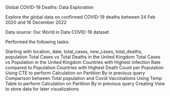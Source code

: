 Global COVID-19 Deaths: Data Exploration

Explore the global data on confirmed COVID-19 deaths between 24 Feb 2020 and 16 December 2022

Data source: Our World in Data COVID-19 dataset

Performed the following tasks:

Starting with location, date, total_cases, new_cases, total_deaths, population
Total Cases vs Total Deaths in the United Kingdom
Total Cases vs Population in the United Kingdom
Countries with Highest Infection Rate compared to Population
Countries with Highest Death Count per Population
Using CTE to perform Calculation on Partition By in previous query
Comparison between Total population and Covid Vaccinations
Using Temp Table to perform Calculation on Partition By in previous query
Creating View to store data for later visualizations
